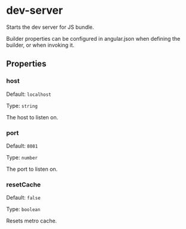 # dev-server

Starts the dev server for JS bundle.

Builder properties can be configured in angular.json when defining the builder, or when invoking it.

## Properties

### host

Default: `localhost`

Type: `string`

The host to listen on.

### port

Default: `8081`

Type: `number`

The port to listen on.

### resetCache

Default: `false`

Type: `boolean`

Resets metro cache.
